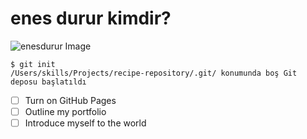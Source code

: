 # enes durur kimdir?


![enesdurur Image](https://octodex.github.com/images/yaktocat.png)

```
$ git init
/Users/skills/Projects/recipe-repository/.git/ konumunda boş Git deposu başlatıldı
```

- [ ] Turn on GitHub Pages
- [ ] Outline my portfolio
- [ ] Introduce myself to the world
